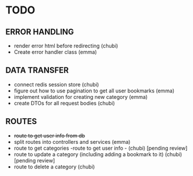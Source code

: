 # TODO

## ERROR HANDLING

- render error html before redirecting (chubi)
- Create error handler class (emma)

## DATA TRANSFER

- connect redis session store (chubi)
- figure out how to use pagination to get all user bookmarks (emma)
- implement validation for creating new category (emma)
- create DTOs for all request bodies (chubi)

## ROUTES

- ~~route to get user info from db~~
- split routes into controllers and services (emma)
- route to get categories
-route to get user info - (chubi) [pending review]
- route to update a category (including adding a bookmark to it) (chubi) [pending review]
- route to delete a category (chubi)

